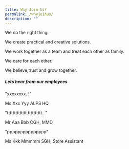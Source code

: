 ```yaml
---
title: Why Join Us?
permalink: /whyjoinus/
description: ""
---
```

We do the right thing.

We create practical and creative solutions.

We work together as a team and treat each other as family.

We care for each other.

We believe,trust and grow together.



##### Lets hear from our employees

"xxxxxxxx. !"

Ms Xxx Yyy
ALPS HQ

"tttttttttttttt.tttttttttt..."

Mr Aaa Bbb
CGH, MMD

"ppppppppppppppp"

Ms Kkk Mmmmm
SGH, Store Assistant

